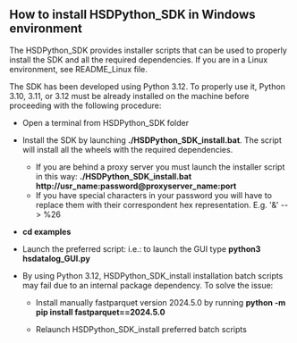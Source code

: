 ## __How to install HSDPython_SDK in Windows environment__

The HSDPython_SDK provides installer scripts that can be used to properly install the SDK and all the required dependencies.
If you are in a Linux environment, see README_Linux file.

The SDK has been developed using Python 3.12.
To properly use it, Python 3.10, 3.11, or 3.12 must be already installed on the machine before proceeding with the following procedure: 

- Open a terminal from HSDPython_SDK folder
	
- Install the SDK by launching **./HSDPython_SDK_install.bat**. The script will install all the wheels with the required dependencies.

	- If you are behind a proxy server you must launch the installer script in this way: **./HSDPython_SDK_install.bat http://usr_name:password@proxyserver_name:port**
	- If you have special characters in your password you will have to replace them with their correspondent hex representation. E.g. '&' --> %26

- **cd examples**

- Launch the preferred script: i.e.: to launch the GUI type **python3 hsdatalog_GUI.py**


- By using Python 3.12, HSDPython_SDK_install installation batch scripts may fail due to an internal package dependency. To solve the issue:

  - Install manually fastparquet version 2024.5.0 by running **python -m pip install fastparquet==2024.5.0**
  
  - Relaunch HSDPython_SDK_install preferred batch scripts
  
  